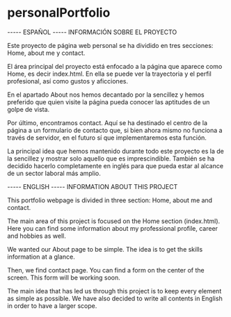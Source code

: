 # personalPortfolio

----- ESPAÑOL ----- INFORMACIÓN SOBRE EL PROYECTO

Este proyecto de página web personal se ha dividido en tres secciones: Home, about me y contact. 

El área principal del proyecto está enfocado a la página que aparece como Home, es decir index.html. En ella se puede ver la trayectoria y el perfil profesional, así como gustos y aficciones. 

En el apartado About nos hemos decantado por la sencillez y hemos preferido que quien visite la página pueda conocer las aptitudes de un golpe de vista.

Por último, encontramos contact. Aquí se ha destinado el centro de la página a un formulario de contacto que, si bien ahora mismo no funciona a través de servidor, en el futuro sí que implementaremos esta función.

La principal idea que hemos mantenido durante todo este proyecto es la de la sencillez y mostrar solo aquello que es imprescindible. También se ha decidido hacerlo completamente en inglés para que pueda estar al alcance de un sector laboral más amplio.


----- ENGLISH ----- INFORMATION ABOUT THIS PROJECT

This portfolio webpage is divided in three section: Home, about me and contact.

The main area of this project is focused on the Home section (index.html). Here you can find some information about my professional profile, career and hobbies as well.

We wanted our About page to be simple. The idea is to get the skills information at a glance.

Then, we find contact page. You can find a form on the center of the screen. This form will be working soon.

The main idea that has led us through this project is to keep every element as simple as possible. We have also decided to write all contents in English in order to have a larger scope. 